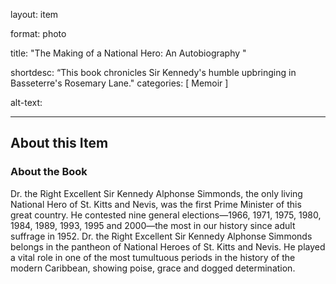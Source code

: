 
layout: item 

format: photo 

title: "The Making of a National Hero: An Autobiography "

shortdesc: “This book chronicles Sir Kennedy's humble upbringing in Basseterre's Rosemary Lane."
categories: [ Memoir ] 

alt-text:  

 

--- 

## About this Item 

### About the Book

Dr. the Right Excellent Sir Kennedy Alphonse Simmonds, the only living National Hero of St. Kitts and Nevis, was the first Prime Minister of this great country. He contested nine general elections—1966, 1971, 1975, 1980, 1984, 1989, 1993, 1995 and 2000—the most in our history since adult suffrage in 1952. Dr. the Right Excellent Sir Kennedy Alphonse Simmonds belongs in the pantheon of National Heroes of St. Kitts and Nevis. He played a vital role in one of the most tumultuous periods in the history of the modern Caribbean, showing poise, grace and dogged determination.
